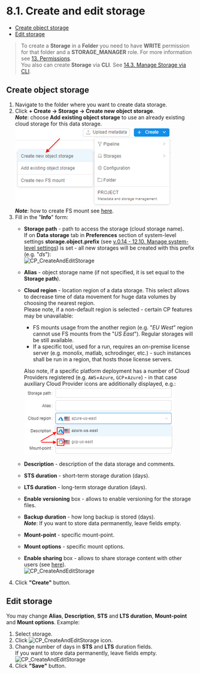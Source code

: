 # 8.1. Create and edit storage

- [Create object storage](#create-object-storage)
- [Edit storage](#edit-storage)

> To create a **Storage** in a **Folder** you need to have **WRITE** permission for that folder and a **STORAGE\_MANAGER** role. For more information see [13. Permissions](../13_Permissions/13._Permissions.md).  
> You also can create **Storage** via **CLI**. See [14.3. Manage Storage via CLI](../14_CLI/14.3._Manage_Storage_via_CLI.md).

## Create object storage

1. Navigate to the folder where you want to create data storage.
2. Click **+ Create → Storage → Create new object storage**.  
    **_Note_**: choose **Add existing object storage** to use an already existing cloud storage for this data storage.  
    ![CP_CreateAndEditStorage](attachments/CreateAndEditStorage_1.png)  
    **_Note_**: how to create FS mount see [here](8.7._Create_shared_file_system.md).  
3. Fill in the "**Info**" form:  
    - **Storage path** - path to access the storage (cloud storage name).  
    If on **Data storage** tab in **Preferences** section of system-level settings **storage.object.prefix** (see [v.0.14 - 12.10. Manage system-level settings](../12_Manage_Settings/12.10._Manage_system-level_settings.md#data-storage)) is set - all new storages will be created with this prefix (e.g. "*ds*"):  
    ![CP_CreateAndEditStorage](attachments/CreateAndEditStorage_2.png)
    - **Alias** - object storage name (if not specified, it is set equal to the **Storage path**).
    - **Cloud region** - location region of a data storage. This select allows to decrease time of data movement for huge data volumes by choosing the nearest region.  
        Please note, if a non-default region is selected - certain CP features may be unavailable:  
        - FS mounts usage from the another region (e.g. "_EU West_" region cannot use FS mounts from the "_US East_"). Regular storages will be still available.
        - If a specific tool, used for a run, requires an on-premise license server (e.g. monolix, matlab, schrodinger, etc.) - such instances shall be run in a region, that hosts those license servers.  

        Also note, if a specific platform deployment has a number of Cloud Providers registered (e.g. `AWS`+`Azure`, `GCP`+`Azure`) - in that case auxiliary Cloud Provider icons are additionally displayed, e.g.:  
        ![CP_CreateAndEditStorage](attachments/CreateAndEditStorage_6.png)

    - **Description** - description of the data storage and comments.
    - **STS duration** - short-term storage duration (days).
    - **LTS duration** - long-term storage duration (days).
    - **Enable versioning** box - allows to enable versioning for the storage files.
    - **Backup duration** - how long backup is stored (days).  
        **_Note_**: If you want to store data permanently, leave fields empty.
    - **Mount-point** - specific mount-point.
    - **Mount options** - specific mount options.
    - **Enable sharing** box - allows to share storage content with other users (see [here](8.8._Data_sharing.md)).  
        ![CP_CreateAndEditStorage](attachments/CreateAndEditStorage_3.png)
4. Click **"Create"** button.

## Edit storage

You may change **Alias**, **Description**, **STS** and **LTS duration**, **Mount-point** and **Mount options**. Example:

1. Select storage.
2. Click ![CP_CreateAndEditStorage](attachments/CreateAndEditStorage_4.png) icon.
3. Change number of days in **STS** and **LTS** duration fields.  
    If you want to store data permanently, leave fields empty.  
    ![CP_CreateAndEditStorage](attachments/CreateAndEditStorage_5.png)
4. Click **"Save"** button.